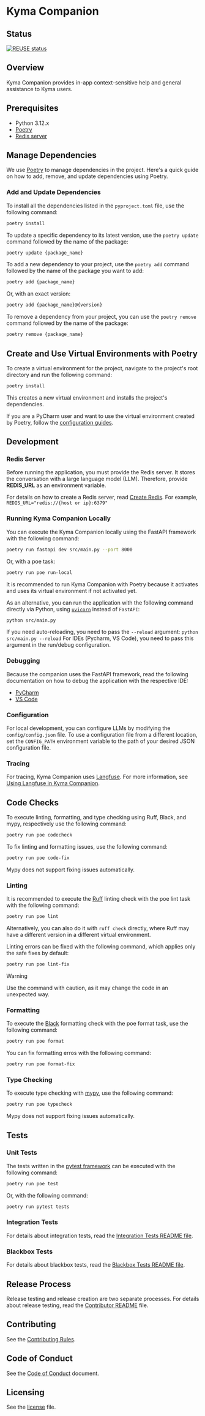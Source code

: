 # Kyma Companion

## Status

[![REUSE status](https://api.reuse.software/badge/github.com/kyma-project/kyma-companion)](https://api.reuse.software/info/github.com/kyma-project/kyma-companion)

## Overview

Kyma Companion provides in-app context-sensitive help and general assistance to Kyma users.

## Prerequisites

- Python 3.12.x
- [Poetry](https://python-poetry.org/)
- [Redis server](https://github.tools.sap/kyma/ai-force/blob/main/docs/infrastructure/setup.md#15-redis) <!--the link must be replaced when the OS documentation is available -->

## Manage Dependencies

We use [Poetry](https://python-poetry.org/) to manage dependencies in the project.
Here's a quick guide on how to add, remove, and update dependencies using Poetry.

### Add and Update Dependencies

To install all the dependencies listed in the `pyproject.toml` file, use the following command:

   ```bash
   poetry install
   ```

To update a specific dependency to its latest version, use the `poetry update` command followed by the name of the package:

   ```bash
   poetry update {package_name}
   ```

To add a new dependency to your project, use the `poetry add` command followed by the name of the package you want to add:

   ```bash
   poetry add {package_name}
   ```

Or, with an exact version:

   ```bash
   poetry add {package_name}@{version}
   ```

To remove a dependency from your project, you can use the `poetry remove` command followed by the name of the package:

   ```bash
   poetry remove {package_name}
   ```

## Create and Use Virtual Environments with Poetry

To create a virtual environment for the project, navigate to the project's root directory and run the following command:

   ```bash
   poetry install
   ```

This creates a new virtual environment and installs the project's dependencies.

If you are a PyCharm user and want to use the virtual environment created by Poetry, follow the [configuration guides](https://www.jetbrains.com/help/pycharm/poetry.html).

## Development

### Redis Server

Before running the application, you must provide the Redis server. It stores the conversation with a large language model (LLM).
Therefore, provide **REDIS_URL** as an environment variable.

For details on how to create a Redis server, read [Create Redis](https://github.tools.sap/kyma/ai-force/blob/main/docs/infrastructure/setup.md#15-redis). <!--the link must be replaced when the OS documentation is available -->
For example, `REDIS_URL="redis://{host or ip}:6379"`

### Running Kyma Companion Locally

You can execute the Kyma Companion locally using the FastAPI framework with the following command:

   ```bash
   poetry run fastapi dev src/main.py --port 8000
   ```

Or, with a poe task:

   ```bash
   poetry run poe run-local
   ```

It is recommended to run Kyma Companion with Poetry because it activates and uses its virtual environment if not activated yet.

As an alternative, you can run the application with the following command directly via Python, using [`uvicorn`](https://www.uvicorn.org/) instead of `FastAPI`:

   ```bash
   python src/main.py
   ```

If you need auto-reloading, you need to pass the `--reload` argument:
`python src/main.py --reload`
For IDEs (Pycharm, VS Code), you need to pass this argument in the run/debug configuration.

### Debugging

Because the companion uses the FastAPI framework, read the following documentation on how to debug the application with the respective IDE:

- [PyCharm](https://www.jetbrains.com/help/pycharm/fastapi-project.html#create-project)
- [VS Code](https://code.visualstudio.com/docs/python/tutorial-fastapi)

### Configuration

For local development, you can configure LLMs by modifying the `config/config.json` file.
To use a configuration file from a different location, set the `CONFIG_PATH` environment variable to the path of your desired JSON configuration file.

### Tracing

For tracing, Kyma Companion uses [Langfuse](https://langfuse.com/). For more information, see [Using Langfuse in Kyma Companion](/docs/langfuse.md).

## Code Checks

To execute linting, formatting, and type checking using Ruff, Black, and mypy, respectively use the following command:

   ```bash
   poetry run poe codecheck
   ```

To fix linting and formatting issues, use the following command:

   ```bash
   poetry run poe code-fix
   ```

Mypy does not support fixing issues automatically.

### Linting

It is recommended to execute the [Ruff](https://docs.astral.sh/ruff/) linting check with the poe lint task with the following command:

   ```bash
   poetry run poe lint
   ```

Alternatively, you can also do it with `ruff check` directly, where Ruff may have a different version in a different virtual environment.

Linting errors can be fixed with the following command, which applies only the safe fixes by default:

   ```bash
   poetry run poe lint-fix
   ```

> [!WARNING]
Use the command with caution, as it may change the code in an unexpected way.

### Formatting

To execute the [Black](https://black.readthedocs.io/en/stable/) formatting check with the poe format task, use the following command:

   ```bash
   poetry run poe format
   ```

You can fix formatting erros with the following command:

   ```bash
   poetry run poe format-fix
   ```

### Type Checking

To execute type checking with [mypy](https://mypy-lang.org/), use the following command:

   ```bash
   poetry run poe typecheck
   ```

Mypy does not support fixing issues automatically.

## Tests

### Unit Tests

The tests written in the [pytest framework](https://docs.pytest.org/en/stable/) can be executed with the following command:

   ```bash
   poetry run poe test
   ```

Or, with the following command:

   ```bash
   poetry run pytest tests
   ```

### Integration Tests

For details about integration tests, read the [Integration Tests README file](./tests/integration/README.md).

### Blackbox Tests

For details about blackbox tests, read the [Blackbox Tests README file](./tests/blackbox/README.md).

## Release Process

Release testing and release creation are two separate processes.
For details about release testing, read the [Contributor README](./docs/contributor/README.md) file.

## Contributing

<!--- mandatory section - do not change this! --->

See the [Contributing Rules](CONTRIBUTING.md).

## Code of Conduct

<!--- mandatory section - do not change this! --->

See the [Code of Conduct](CODE_OF_CONDUCT.md) document.

## Licensing

<!--- mandatory section - do not change this! --->

See the [license](./LICENSE) file.
